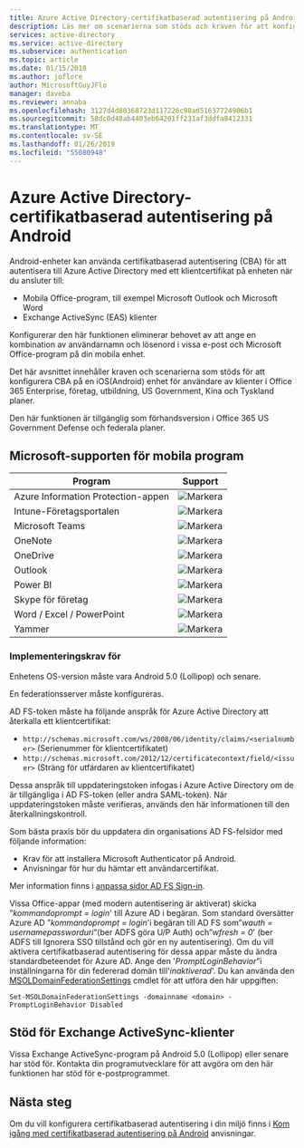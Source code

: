 ```yaml
---
title: Azure Active Directory-certifikatbaserad autentisering på Android
description: Läs mer om scenarierna som stöds och kraven för att konfigurera certifikatbaserad autentisering i lösningar med Android-enheter
services: active-directory
ms.service: active-directory
ms.subservice: authentication
ms.topic: article
ms.date: 01/15/2018
ms.author: joflore
author: MicrosoftGuyJFlo
manager: daveba
ms.reviewer: annaba
ms.openlocfilehash: 3127d4d80368723d117226c98ad51637724906b1
ms.sourcegitcommit: 58dc0d48ab4403eb64201ff231af3ddfa8412331
ms.translationtype: MT
ms.contentlocale: sv-SE
ms.lasthandoff: 01/26/2019
ms.locfileid: "55080948"
---
```

# <a name="azure-active-directory-certificate-based-authentication-on-android"></a>Azure Active Directory-certifikatbaserad autentisering på Android

Android-enheter kan använda certifikatbaserad autentisering (CBA) för att autentisera till Azure Active Directory med ett klientcertifikat på enheten när du ansluter till:

* Mobila Office-program, till exempel Microsoft Outlook och Microsoft Word
* Exchange ActiveSync (EAS) klienter

Konfigurerar den här funktionen eliminerar behovet av att ange en kombination av användarnamn och lösenord i vissa e-post och Microsoft Office-program på din mobila enhet.

Det här avsnittet innehåller kraven och scenarierna som stöds för att konfigurera CBA på en iOS(Android) enhet för användare av klienter i Office 365 Enterprise, företag, utbildning, US Government, Kina och Tyskland planer.

Den här funktionen är tillgänglig som förhandsversion i Office 365 US Government Defense och federala planer.

## <a name="microsoft-mobile-applications-support"></a>Microsoft-supporten för mobila program

| Program | Support |
| --- | --- |
| Azure Information Protection-appen |![Markera][1] |
| Intune-Företagsportalen |![Markera][1] |
| Microsoft Teams |![Markera][1] |
| OneNote |![Markera][1] |
| OneDrive |![Markera][1] |
| Outlook |![Markera][1] |
| Power BI |![Markera][1] |
| Skype för företag |![Markera][1] |
| Word / Excel / PowerPoint |![Markera][1] |
| Yammer |![Markera][1] |

### <a name="implementation-requirements"></a>Implementeringskrav för

Enhetens OS-version måste vara Android 5.0 (Lollipop) och senare.

En federationsserver måste konfigureras.

AD FS-token måste ha följande anspråk för Azure Active Directory att återkalla ett klientcertifikat:

* `http://schemas.microsoft.com/ws/2008/06/identity/claims/<serialnumber>` (Serienummer för klientcertifikatet)
* `http://schemas.microsoft.com/2012/12/certificatecontext/field/<issuer>` (Sträng för utfärdaren av klientcertifikatet)

Dessa anspråk till uppdateringstoken infogas i Azure Active Directory om de är tillgängliga i AD FS-token (eller andra SAML-token). När uppdateringstoken måste verifieras, används den här informationen till den återkallningskontroll.

Som bästa praxis bör du uppdatera din organisations AD FS-felsidor med följande information:

* Krav för att installera Microsoft Authenticator på Android.
* Anvisningar för hur du hämtar ett användarcertifikat.

Mer information finns i [anpassa sidor AD FS Sign-in](https://technet.microsoft.com/library/dn280950.aspx).

Vissa Office-appar (med modern autentisering är aktiverat) skicka ”*kommandoprompt = login*' till Azure AD i begäran. Som standard översätter Azure AD ”*kommandoprompt = login*'i begäran till AD FS som”*wauth = usernamepassworduri*”(ber ADFS göra U/P Auth) och”*wfresh = 0*' (ber ADFS till Ignorera SSO tillstånd och gör en ny autentisering). Om du vill aktivera certifikatbaserad autentisering för dessa appar måste du ändra standardbeteendet för Azure AD. Ange den '*PromptLoginBehavior*”i inställningarna för din federerad domän till'*inaktiverad*'.
Du kan använda den [MSOLDomainFederationSettings](/powershell/module/msonline/set-msoldomainfederationsettings?view=azureadps-1.0) cmdlet för att utföra den här uppgiften:

`Set-MSOLDomainFederationSettings -domainname <domain> -PromptLoginBehavior Disabled`

## <a name="exchange-activesync-clients-support"></a>Stöd för Exchange ActiveSync-klienter

Vissa Exchange ActiveSync-program på Android 5.0 (Lollipop) eller senare har stöd för. Kontakta din programutvecklare för att avgöra om den här funktionen har stöd för e-postprogrammet.

## <a name="next-steps"></a>Nästa steg

Om du vill konfigurera certifikatbaserad autentisering i din miljö finns i [Kom igång med certifikatbaserad autentisering på Android](active-directory-certificate-based-authentication-get-started.md) anvisningar.

<!--Image references-->
[1]: ./media/active-directory-certificate-based-authentication-android/ic195031.png
